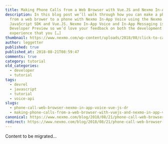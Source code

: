 ```yaml
---
title: Making Phone Calls from a Web Browser with Vue.JS and Nexmo In-App Voice
description: In this blog post we’ll walk through how you can make a phone call
  from a web brower to a phone with Nexmo In-App Voice using the Nexmo Stitch
  JavaScript SDK and Vue.JS. Nexmo In-App Voice and In-App Messaging is in
  Developer Preview so we’d love your feedback on both the development
  experience that you […]
thumbnail: https://www.nexmo.com/wp-content/uploads/2018/08/click-to-call-phils-post.png
author: leggetter
published: true
published_at: 2018-08-21T08:59:47
comments: true
category: tutorial
old_categories:
  - developer
  - tutorial
tags:
  - devrel
  - javascript
  - tutorial
  - voice-api
slugs:
  - phone-call-web-browser-nexmo-in-app-voice-vue-js-dr
  - making-phone-calls-from-a-web-browser-with-vuejs-and-nexmo-in-app-voice
canonical: https://www.nexmo.com/blog/2018/08/21/phone-call-web-browser-nexmo-in-app-voice-vue-js-dr
redirect: https://www.nexmo.com/blog/2018/08/21/phone-call-web-browser-nexmo-in-app-voice-vue-js-dr
---
```

Content to be migrated...